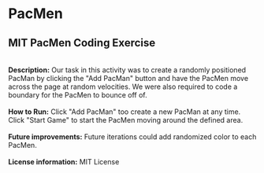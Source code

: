 # PacMen
## MIT PacMen Coding Exercise
<br>
<b>Description:</b> Our task in this activity was to create a randomly positioned PacMan by clicking the "Add PacMan" button and have the PacMen move across the page at random velocities. We were also required to code a boundary for the PacMen to bounce off of.<br>
<br>
<b>How to Run:</b> Click "Add PacMan" too create a new PacMan at any time. Click "Start Game" to start the PacMen moving around the defined area.<br>
<br>
<b>Future improvements:</b> Future iterations could add randomized color to each PacMen.<br>
<br>
<b>License information:</b> MIT License
